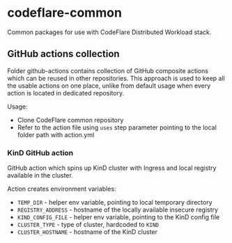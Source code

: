 # codeflare-common
Common packages for use with CodeFlare Distributed Workload stack.

## GitHub actions collection
Folder github-actions contains collection of GitHub composite actions which can be reused in other repositories.
This approach is used to keep all the usable actions on one place, unlike from default usage when every action is located in dedicated repository.

Usage:
- Clone CodeFlare common repository
- Refer to the action file using `uses` step parameter pointing to the local folder path with action.yml

### KinD GitHub action
GitHub action which spins up KinD cluster with Ingress and local registry available in the cluster.

Action creates environment variables:
- `TEMP_DIR` - helper env variable, pointing to local temporary directory
- `REGISTRY_ADDRESS` - hostname of the locally available insecure registry
- `KIND_CONFIG_FILE` - helper env variable, pointing to the KinD config file
- `CLUSTER_TYPE` - type of cluster, hardcoded to `KIND`
- `CLUSTER_HOSTNAME` - hostname of the KinD cluster
